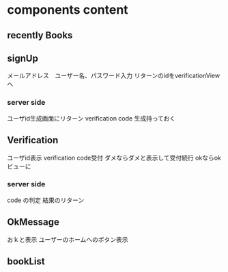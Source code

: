 # components content

## recently Books

## signUp
メールアドレス　ユーザー名、パスワード入力
リターンのidをverificationViewへ
### server side
ユーザid生成画面にリターン
verification code 生成持っておく

## Verification
ユーザid表示
verification code受付
ダメならダメと表示して受付続行
okならokビューに
### server side 
code の判定
結果のリターン

## OkMessage
おｋと表示
ユーザーのホームへのボタン表示

## bookList
 